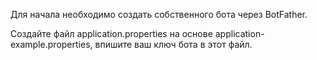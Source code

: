 Для начала необходимо создать собственного бота через BotFather.

Создайте файл application.properties на основе application-example.properties, впишите ваш ключ бота в этот файл.
